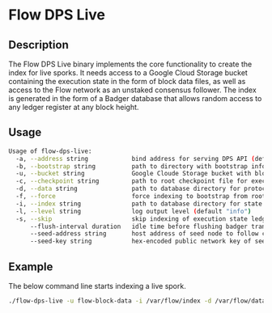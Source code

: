 # Flow DPS Live

## Description

The Flow DPS Live binary implements the core functionality to create the index for live sporks.
It needs access to a Google Cloud Storage bucket containing the execution state in the form of block data files, as well as access to the Flow network as an unstaked consensus follower.
The index is generated in the form of a Badger database that allows random access to any ledger register at any block height.

## Usage

```sh
Usage of flow-dps-live:
  -a, --address string            bind address for serving DPS API (default "127.0.0.1:5005")
  -b, --bootstrap string          path to directory with bootstrap information for spork (default "bootstrap")
  -u, --bucket string             Google Cloude Storage bucket with block data records
  -c, --checkpoint string         path to root checkpoint file for execution state trie
  -d, --data string               path to database directory for protocol data (default "data")
  -f, --force                     force indexing to bootstrap from root checkpoint and overwrite existing index
  -i, --index string              path to database directory for state index (default "index")
  -l, --level string              log output level (default "info")
  -s, --skip                      skip indexing of execution state ledger registers
      --flush-interval duration   idle time before flushing badger transactions (default 1s)
      --seed-address string       host address of seed node to follow consensus
      --seed-key string           hex-encoded public network key of seed node to follow consensus

```

## Example

The below command line starts indexing a live spork.

```sh
./flow-dps-live -u flow-block-data -i /var/flow/index -d /var/flow/data -c /var/flow/bootstrap/root.checkpoint -b /var/flow/bootstrap/public --seed-address access.canary.nodes.onflow.org:9000 --seed-key cfce845fa9b0fb38402640f997233546b10fec3f910bf866c43a0db58ab6a1e4
```
